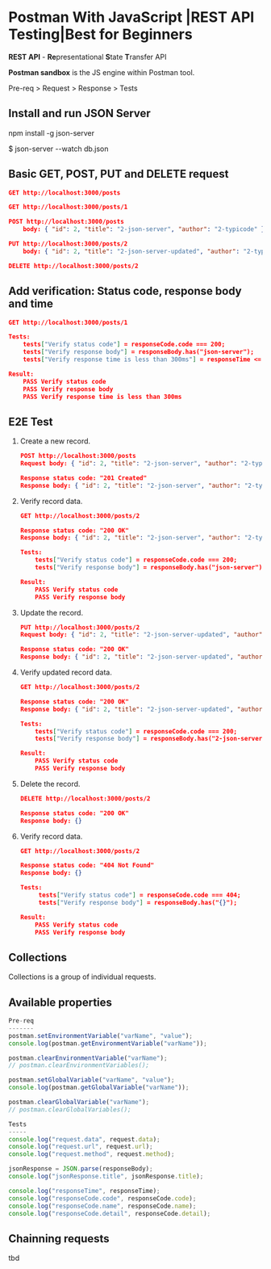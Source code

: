
# Postman With JavaScript |REST API Testing|Best for Beginners

**REST API** - **Re**presentational **S**tate **T**ransfer API

**Postman sandbox** is the JS engine within Postman tool.

Pre-req > Request > Response > Tests

## Install and run JSON Server

npm install -g json-server

$ json-server --watch db.json

## Basic GET, POST, PUT and DELETE request

```json
GET http://localhost:3000/posts

GET http://localhost:3000/posts/1

POST http://localhost:3000/posts
    body: { "id": 2, "title": "2-json-server", "author": "2-typicode" }

PUT http://localhost:3000/posts/2
    body: { "id": 2, "title": "2-json-server-updated", "author": "2-typicode-updated" }

DELETE http://localhost:3000/posts/2
```

## Add verification: Status code, response body and time

```json
GET http://localhost:3000/posts/1

Tests:
    tests["Verify status code"] = responseCode.code === 200;
    tests["Verify response body"] = responseBody.has("json-server");
    tests["Verify response time is less than 300ms"] = responseTime <= 300;

Result:
    PASS Verify status code
    PASS Verify response body
    PASS Verify response time is less than 300ms
```

## E2E Test

1. Create a new record.

   ```json
   POST http://localhost:3000/posts
   Request body: { "id": 2, "title": "2-json-server", "author": "2-typicode" }

   Response status code: "201 Created"
   Response body: { "id": 2, "title": "2-json-server", "author": "2-typicode" }
    ```

2. Verify record data.

   ```json
   GET http://localhost:3000/posts/2

   Response status code: "200 OK"
   Response body: { "id": 2, "title": "2-json-server", "author": "2-typicode" }

   Tests:
       tests["Verify status code"] = responseCode.code === 200;
       tests["Verify response body"] = responseBody.has("json-server");

   Result:
       PASS Verify status code
       PASS Verify response body
    ```

3. Update the record.

   ```json
   PUT http://localhost:3000/posts/2
   Request body: { "id": 2, "title": "2-json-server-updated", "author": "2-typicode-updated" }

   Response status code: "200 OK"
   Response body: { "id": 2, "title": "2-json-server-updated", "author": "2-typicode-updated" }
    ```

4. Verify updated record data.

   ```json
   GET http://localhost:3000/posts/2

   Response status code: "200 OK"
   Response body: { "id": 2, "title": "2-json-server-updated", "author": "2-typicode-updated" }

   Tests:
       tests["Verify status code"] = responseCode.code === 200;
       tests["Verify response body"] = responseBody.has("2-json-server-updated");

   Result:
       PASS Verify status code
       PASS Verify response body
    ```

5. Delete the record.

   ```json
   DELETE http://localhost:3000/posts/2

   Response status code: "200 OK"
   Response body: {}
    ```

6. Verify record data.

   ```json
   GET http://localhost:3000/posts/2

   Response status code: "404 Not Found"
   Response body: {}

   Tests:
        tests["Verify status code"] = responseCode.code === 404;
        tests["Verify response body"] = responseBody.has("{}");

   Result:
       PASS Verify status code
       PASS Verify response body
    ```

## Collections

Collections is a group of individual requests.

## Available properties

```javascript
Pre-req
-------
postman.setEnvironmentVariable("varName", "value");
console.log(postman.getEnvironmentVariable("varName"));

postman.clearEnvironmentVariable("varName");
// postman.clearEnvironmentVariables();

postman.setGlobalVariable("varName", "value");
console.log(postman.getGlobalVariable("varName"));

postman.clearGlobalVariable("varName");
// postman.clearGlobalVariables();

Tests
-----
console.log("request.data", request.data);
console.log("request.url", request.url);
console.log("request.method", request.method);

jsonResponse = JSON.parse(responseBody);
console.log("jsonResponse.title", jsonResponse.title);

console.log("responseTime", responseTime);
console.log("responseCode.code", responseCode.code);
console.log("responseCode.name", responseCode.name);
console.log("responseCode.detail", responseCode.detail);
```

## Chainning requests

tbd
